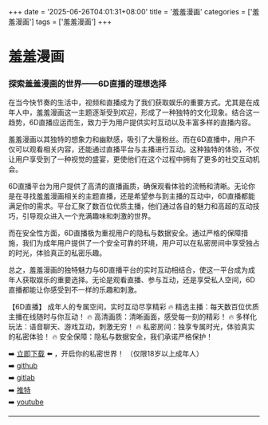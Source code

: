 +++
date = '2025-06-26T04:01:31+08:00'
title = '羞羞漫画'
categories = ['羞羞漫画']
tags = ['羞羞漫画']
+++

# 羞羞漫画

### 探索羞羞漫画的世界——6D直播的理想选择

在当今快节奏的生活中，视频和直播成为了我们获取娱乐的重要方式。尤其是在成年人中，羞羞漫画这一主题逐渐受到欢迎，形成了一种独特的文化现象。结合这一趋势，6D直播应运而生，致力于为用户提供实时互动以及丰富多样的直播内容。

羞羞漫画以其独特的想象力和幽默感，吸引了大量粉丝。而在6D直播中，用户不仅可以观看相关内容，还能通过直播平台与主播进行互动。这种独特的体验，不仅让用户享受到了一种视觉的盛宴，更使他们在这个过程中拥有了更多的社交互动机会。

6D直播平台为用户提供了高清的直播画质，确保观看体验的流畅和清晰。无论你是在寻找羞羞漫画相关的主题直播，还是希望参与到主播的互动中，6D直播都能满足你的需求。平台汇聚了数百位优质主播，他们通过各自的魅力和高超的互动技巧，引导观众进入一个充满趣味和刺激的世界。

而在安全性方面，6D直播极为重视用户的隐私与数据安全。通过严格的保障措施，我们为成年用户提供了一个安全可靠的环境，用户可以在私密房间中享受独占的时光，体验真正的私密乐趣。

总之，羞羞漫画的独特魅力与6D直播平台的实时互动相结合，使这一平台成为成年人获取娱乐的重要选择。无论是观看直播、参与互动，还是享受私人空间，6D直播都能让你感受到不一样的乐趣和刺激。

【6D直播】
成年人的专属空间，实时互动尽享精彩
🔥 精选主播：每天数百位优质主播在线随时与你互动！
🔥 高清画质：清晰画面，感受每一刻的精彩！
🔥 多样化玩法：语音聊天、游戏互动，刺激无穷！
🔥 私密房间：独享专属时光，体验真实的私密体验！
🔥 安全保障：隐私与数据安全，我们承诺严格保护！

➡️ [立即下载](https://down123.s3.ap-east-1.amazonaws.com/down/down.html?channelCode=blog) ⬅️ ，开启你的私密世界！
（仅限18岁以上成年人）  
➡️ [github](https://aldult-live.github.io/)  
➡️ [gitlab](https://seo-09598d.gitlab.io/)  
➡️ [推特](https://x.com/wegame33)  
➡️ [youtube](https://www.youtube.com/@6Dlive)  

---

